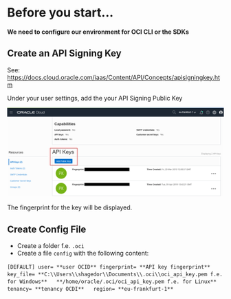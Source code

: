 # Before you start...


**We need to configure our environment for OCI CLI or the SDKs**

## Create an API Signing Key

See: https://docs.cloud.oracle.com/iaas/Content/API/Concepts/apisigningkey.htm

Under your user settings, add the your API Signing Public Key

![](img/ociapikey.png)

The fingerprint for the key will be displayed. 

## Create Config File

* Create a folder f.e. `.oci`
* Create a file `config` with the following content:

`
[DEFAULT]
   user= **user OCID**
   fingerprint= **API key fingerprint**
   key_file=
       **C:\\Users\\shagedor\\Documents\\.oci\\oci_api_key.pem f.e. for Windows**  
       **/home/oracle/.oci/oci_api_key.pem f.e. for Linux**    
tenancy= **tenancy OCDI**  
region= **eu-frankfurt-1**   
`

